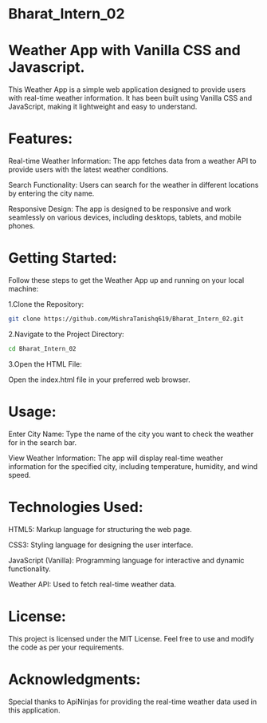 # Bharat_Intern_02

# Weather App with Vanilla CSS and Javascript.

This Weather App is a simple web application designed to provide users with real-time weather information. It has been built using Vanilla CSS and JavaScript, making it lightweight and easy to understand.

# Features:

Real-time Weather Information: The app fetches data from a weather API to provide users with the latest weather conditions.

Search Functionality: Users can search for the weather in different locations by entering the city name.

Responsive Design: The app is designed to be responsive and work seamlessly on various devices, including desktops, tablets, and mobile phones.

# Getting Started:

Follow these steps to get the Weather App up and running on your local machine:

1.Clone the Repository:

```bash
git clone https://github.com/MishraTanishq619/Bharat_Intern_02.git
```

2.Navigate to the Project Directory:

```bash
cd Bharat_Intern_02
```

3.Open the HTML File:

Open the index.html file in your preferred web browser.

# Usage:

Enter City Name:
Type the name of the city you want to check the weather for in the search bar.

View Weather Information:
The app will display real-time weather information for the specified city, including temperature, humidity, and wind speed.


# Technologies Used:
HTML5: Markup language for structuring the web page.

CSS3: Styling language for designing the user interface.

JavaScript (Vanilla): Programming language for interactive and dynamic functionality.

Weather API: Used to fetch real-time weather data.

# License:
This project is licensed under the MIT License. Feel free to use and modify the code as per your requirements.

# Acknowledgments:
Special thanks to ApiNinjas for providing the real-time weather data used in this application.


